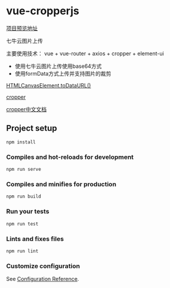 # vue-cropperjs

[项目预览地址](http://p.hecun.site/cropper)

七牛云图片上传

主要使用技术： vue + vue-router + axios + cropper + element-ui


- 使用七牛云图片上传使用base64方式
- 使用formData方式上传并支持图片的裁剪


[HTMLCanvasElement.toDataURL()](https://developer.mozilla.org/zh-CN/docs/Web/API/HTMLCanvasElement/toDataURL#%E8%AE%BE%E7%BD%AEjpegs%E5%9B%BE%E7%89%87%E7%9A%84%E8%B4%A8%E9%87%8F)

[cropper](http://fengyuanchen.github.io/cropper/)

[cropper中文文档](https://blog.csdn.net/weixin_38023551/article/details/78792400)



## Project setup
```
npm install
```

### Compiles and hot-reloads for development
```
npm run serve
```

### Compiles and minifies for production
```
npm run build
```

### Run your tests
```
npm run test
```

### Lints and fixes files
```
npm run lint
```

### Customize configuration
See [Configuration Reference](https://cli.vuejs.org/config/).

